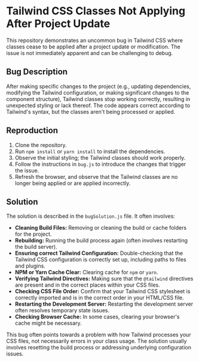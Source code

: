 # Tailwind CSS Classes Not Applying After Project Update

This repository demonstrates an uncommon bug in Tailwind CSS where classes cease to be applied after a project update or modification.  The issue is not immediately apparent and can be challenging to debug.

## Bug Description

After making specific changes to the project (e.g., updating dependencies, modifying the Tailwind configuration, or making significant changes to the component structure), Tailwind classes stop working correctly, resulting in unexpected styling or lack thereof. The code appears correct according to Tailwind's syntax, but the classes aren't being processed or applied.

## Reproduction

1. Clone the repository.
2. Run `npm install` or `yarn install` to install the dependencies.
3. Observe the initial styling; the Tailwind classes should work properly.
4. Follow the instructions in `bug.js` to introduce the changes that trigger the issue.
5. Refresh the browser, and observe that the Tailwind classes are no longer being applied or are applied incorrectly.

## Solution

The solution is described in the `bugSolution.js` file. It often involves:

* **Cleaning Build Files:** Removing or cleaning the build or cache folders for the project.
* **Rebuilding:** Running the build process again (often involves restarting the build server).
* **Ensuring correct Tailwind Configuration:** Double-checking that the Tailwind CSS configuration is correctly set up, including paths to files and plugins.
* **NPM or Yarn Cache Clear:** Clearing cache for `npm` or `yarn`.
* **Verifying Tailwind Directives:** Making sure that the `@tailwind` directives are present and in the correct places within your CSS files. 
* **Checking CSS File Order:** Confirm that your Tailwind CSS stylesheet is correctly imported and is in the correct order in your HTML/CSS file. 
* **Restarting the Development Server:** Restarting the development server often resolves temporary state issues.
* **Checking Browser Cache:** In some cases, clearing your browser's cache might be necessary.

This bug often points towards a problem with how Tailwind processes your CSS files, not necessarily errors in your class usage.  The solution usually involves resetting the build process or addressing underlying configuration issues.